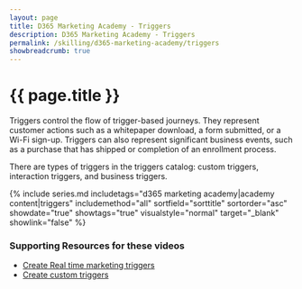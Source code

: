 ```yaml
---
layout: page
title: D365 Marketing Academy - Triggers
description: D365 Marketing Academy - Triggers
permalink: /skilling/d365-marketing-academy/triggers
showbreadcrumb: true
---
```


# {{ page.title }}

Triggers control the flow of trigger-based journeys. They represent customer actions such as a whitepaper download, a form submitted, or a Wi-Fi sign-up. Triggers can also represent significant business events, such as a purchase that has shipped or completion of an enrollment process.

There are types of triggers in the triggers catalog: custom triggers, interaction triggers, and business triggers.

 {% include series.md 
    includetags="d365 marketing academy|academy content|triggers" includemethod="all" 
    sortfield="sorttitle" sortorder="asc" showdate="true" showtags="true" 
    visualstyle="normal" target="_blank" showlink="false"
%}

### Supporting Resources for these videos
* <a href="https://learn.microsoft.com/en-us/dynamics365/marketing/real-time-marketing-triggers" target="_blank">Create Real time marketing triggers
* <a href="https://learn.microsoft.com/en-us/dynamics365/marketing/real-time-marketing-custom-triggers" target="_blank">Create custom triggers
